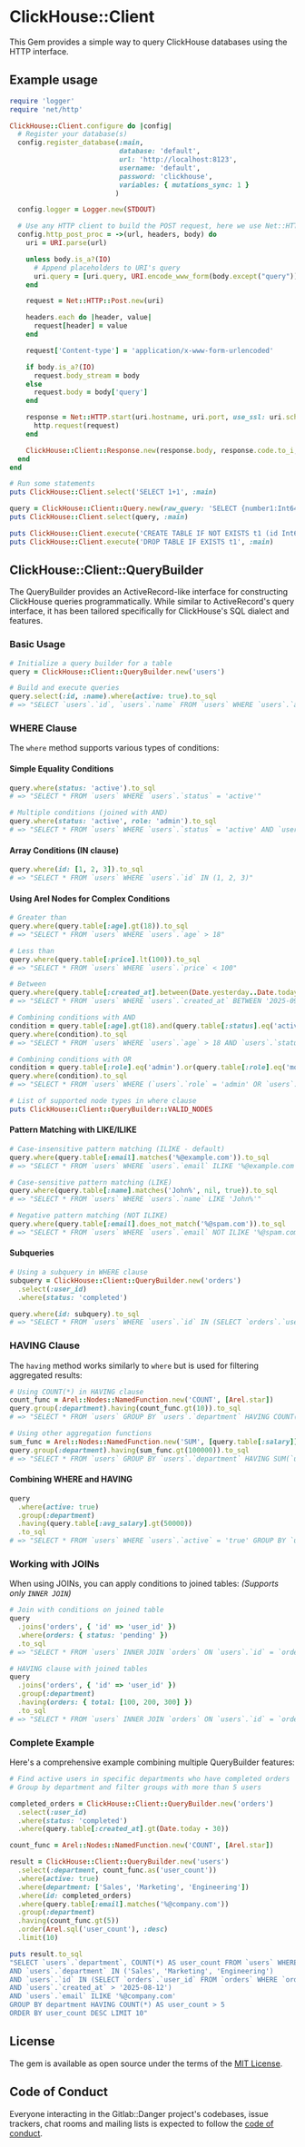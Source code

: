 # ClickHouse::Client

This Gem provides a simple way to query ClickHouse databases using the HTTP interface. 

## Example usage

```ruby
require 'logger'
require 'net/http'

ClickHouse::Client.configure do |config|
  # Register your database(s)
  config.register_database(:main,
                           database: 'default',
                           url: 'http://localhost:8123',
                           username: 'default',
                           password: 'clickhouse',
                           variables: { mutations_sync: 1 }
                          )

  config.logger = Logger.new(STDOUT)

  # Use any HTTP client to build the POST request, here we use Net::HTTP
  config.http_post_proc = ->(url, headers, body) do
    uri = URI.parse(url)

    unless body.is_a?(IO)
      # Append placeholders to URI's query
      uri.query = [uri.query, URI.encode_www_form(body.except("query"))].compact.join('&')
    end

    request = Net::HTTP::Post.new(uri)

    headers.each do |header, value|
      request[header] = value
    end

    request['Content-type'] = 'application/x-www-form-urlencoded'

    if body.is_a?(IO)
      request.body_stream = body
    else
      request.body = body['query']
    end

    response = Net::HTTP.start(uri.hostname, uri.port, use_ssl: uri.scheme == 'https') do |http|
      http.request(request)
    end

    ClickHouse::Client::Response.new(response.body, response.code.to_i, response.each_header.to_h)
  end
end

# Run some statements
puts ClickHouse::Client.select('SELECT 1+1', :main)

query = ClickHouse::Client::Query.new(raw_query: 'SELECT {number1:Int64} + {number2:Int64}', placeholders: { number1: 11, number2: 4 })
puts ClickHouse::Client.select(query, :main)

puts ClickHouse::Client.execute('CREATE TABLE IF NOT EXISTS t1 (id Int64) ENGINE=MergeTree PRIMARY KEY id', :main)
puts ClickHouse::Client.execute('DROP TABLE IF EXISTS t1', :main)
```

## ClickHouse::Client::QueryBuilder

The QueryBuilder provides an ActiveRecord-like interface for constructing ClickHouse queries programmatically. While similar to ActiveRecord's query interface, it has been tailored specifically for ClickHouse's SQL dialect and features.

### Basic Usage

```ruby
# Initialize a query builder for a table
query = ClickHouse::Client::QueryBuilder.new('users')

# Build and execute queries
query.select(:id, :name).where(active: true).to_sql
# => "SELECT `users`.`id`, `users`.`name` FROM `users` WHERE `users`.`active` = 'true'"
```

### WHERE Clause

The `where` method supports various types of conditions:

#### Simple Equality Conditions

```ruby
query.where(status: 'active').to_sql
# => "SELECT * FROM `users` WHERE `users`.`status` = 'active'"

# Multiple conditions (joined with AND)
query.where(status: 'active', role: 'admin').to_sql
# => "SELECT * FROM `users` WHERE `users`.`status` = 'active' AND `users`.`role` = 'admin'"
```

#### Array Conditions (IN clause)

```ruby
query.where(id: [1, 2, 3]).to_sql
# => "SELECT * FROM `users` WHERE `users`.`id` IN (1, 2, 3)"
```

#### Using Arel Nodes for Complex Conditions

```ruby
# Greater than
query.where(query.table[:age].gt(18)).to_sql
# => "SELECT * FROM `users` WHERE `users`.`age` > 18"

# Less than
query.where(query.table[:price].lt(100)).to_sql
# => "SELECT * FROM `users` WHERE `users`.`price` < 100"

# Between
query.where(query.table[:created_at].between(Date.yesterday..Date.today)).to_sql
# => "SELECT * FROM `users` WHERE `users`.`created_at` BETWEEN '2025-09-10' AND '2025-09-11'"

# Combining conditions with AND
condition = query.table[:age].gt(18).and(query.table[:status].eq('active'))
query.where(condition).to_sql
# => "SELECT * FROM `users` WHERE `users`.`age` > 18 AND `users`.`status` = 'active'"

# Combining conditions with OR
condition = query.table[:role].eq('admin').or(query.table[:role].eq('moderator'))
query.where(condition).to_sql
# => "SELECT * FROM `users` WHERE (`users`.`role` = 'admin' OR `users`.`role` = 'moderator')"

# List of supported node types in where clause
puts ClickHouse::Client::QueryBuilder::VALID_NODES
```

#### Pattern Matching with LIKE/ILIKE

```ruby
# Case-insensitive pattern matching (ILIKE - default)
query.where(query.table[:email].matches('%@example.com')).to_sql
# => "SELECT * FROM `users` WHERE `users`.`email` ILIKE '%@example.com'"

# Case-sensitive pattern matching (LIKE)
query.where(query.table[:name].matches('John%', nil, true)).to_sql
# => "SELECT * FROM `users` WHERE `users`.`name` LIKE 'John%'"

# Negative pattern matching (NOT ILIKE)
query.where(query.table[:email].does_not_match('%@spam.com')).to_sql
# => "SELECT * FROM `users` WHERE `users`.`email` NOT ILIKE '%@spam.com'"
```

#### Subqueries

```ruby
# Using a subquery in WHERE clause
subquery = ClickHouse::Client::QueryBuilder.new('orders')
  .select(:user_id)
  .where(status: 'completed')

query.where(id: subquery).to_sql
# => "SELECT * FROM `users` WHERE `users`.`id` IN (SELECT `orders`.`user_id` FROM `orders` WHERE `orders`.`status` = 'completed')"
```

### HAVING Clause

The `having` method works similarly to `where` but is used for filtering aggregated results:

```ruby
# Using COUNT(*) in HAVING clause
count_func = Arel::Nodes::NamedFunction.new('COUNT', [Arel.star])
query.group(:department).having(count_func.gt(10)).to_sql
# => "SELECT * FROM `users` GROUP BY `users`.`department` HAVING COUNT(*) > 10"

# Using other aggregation functions
sum_func = Arel::Nodes::NamedFunction.new('SUM', [query.table[:salary]])
query.group(:department).having(sum_func.gt(100000)).to_sql
# => "SELECT * FROM `users` GROUP BY `users`.`department` HAVING SUM(`users`.`salary`) > 100000"
```

#### Combining WHERE and HAVING

```ruby
query
  .where(active: true)
  .group(:department)
  .having(query.table[:avg_salary].gt(50000))
  .to_sql
# => "SELECT * FROM `users` WHERE `users`.`active` = 'true' GROUP BY `users`.`department` HAVING `users`.`avg_salary` > 50000"
```

### Working with JOINs

When using JOINs, you can apply conditions to joined tables: _(Supports only `INNER JOIN`)_

```ruby
# Join with conditions on joined table
query
  .joins('orders', { 'id' => 'user_id' })
  .where(orders: { status: 'pending' })
  .to_sql
# => "SELECT * FROM `users` INNER JOIN `orders` ON `users`.`id` = `orders`.`user_id` WHERE `orders`.`status` = 'pending'"

# HAVING clause with joined tables
query
  .joins('orders', { 'id' => 'user_id' })
  .group(:department)
  .having(orders: { total: [100, 200, 300] })
  .to_sql
# => "SELECT * FROM `users` INNER JOIN `orders` ON `users`.`id` = `orders`.`user_id` GROUP BY `users`.`department` HAVING `orders`.`total` IN (100, 200, 300)"
```

### Complete Example

Here's a comprehensive example combining multiple QueryBuilder features:

```ruby
# Find active users in specific departments who have completed orders
# Group by department and filter groups with more than 5 users

completed_orders = ClickHouse::Client::QueryBuilder.new('orders')
  .select(:user_id)
  .where(status: 'completed')
  .where(query.table[:created_at].gt(Date.today - 30))

count_func = Arel::Nodes::NamedFunction.new('COUNT', [Arel.star])

result = ClickHouse::Client::QueryBuilder.new('users')
  .select(:department, count_func.as('user_count'))
  .where(active: true)
  .where(department: ['Sales', 'Marketing', 'Engineering'])
  .where(id: completed_orders)
  .where(query.table[:email].matches('%@company.com'))
  .group(:department)
  .having(count_func.gt(5))
  .order(Arel.sql('user_count'), :desc)
  .limit(10)

puts result.to_sql
"SELECT `users`.`department`, COUNT(*) AS user_count FROM `users` WHERE `users`.`active` = 'true' 
AND `users`.`department` IN ('Sales', 'Marketing', 'Engineering') 
AND `users`.`id` IN (SELECT `orders`.`user_id` FROM `orders` WHERE `orders`.`status` = 'completed' 
AND `users`.`created_at` > '2025-08-12') 
AND `users`.`email` ILIKE '%@company.com' 
GROUP BY department HAVING COUNT(*) AS user_count > 5 
ORDER BY user_count DESC LIMIT 10"
```

## License

The gem is available as open source under the terms of the [MIT License](https://opensource.org/licenses/MIT).

## Code of Conduct

Everyone interacting in the Gitlab::Danger project's codebases, issue trackers, chat rooms and mailing lists is expected to follow the [code of conduct](https://gitlab.com/gitlab-org/ruby/gems/clickhouse-client/-/blob/main/CODE_OF_CONDUCT.md?ref_type=heads).
